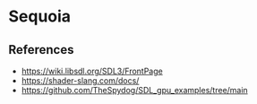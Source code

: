 # Sequoia

## References

- <https://wiki.libsdl.org/SDL3/FrontPage>
- <https://shader-slang.com/docs/>
- <https://github.com/TheSpydog/SDL_gpu_examples/tree/main>
